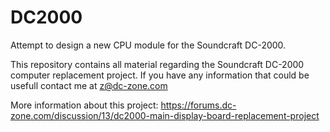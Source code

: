 # DC2000

Attempt to design a new CPU module for the Soundcraft DC-2000.

This repository contains all material regarding the Soundcraft DC-2000 computer replacement project.
If you have any information that could be usefull contact me at z@dc-zone.com

More information about this project:
https://forums.dc-zone.com/discussion/13/dc2000-main-display-board-replacement-project

